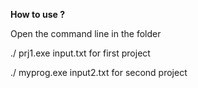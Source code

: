 **How to use ?** 

Open the command line in the folder

./ prj1.exe input.txt for first project

./ myprog.exe input2.txt for second project
